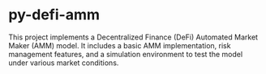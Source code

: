# py-defi-amm
This project implements a Decentralized Finance (DeFi) Automated Market Maker (AMM) model. It includes a basic AMM implementation, risk management features, and a simulation environment to test the model under various market conditions.
